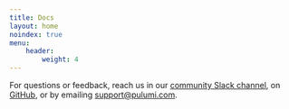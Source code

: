 ```yaml
---
title: Docs
layout: home
noindex: true
menu:
    header:
        weight: 4
---
```


For questions or feedback, reach us in our [community Slack channel](https://slack.pulumi.io),
on [GitHub](https://github.com/pulumi), or by emailing [support@pulumi.com](mailto:support@pulumi.com).
